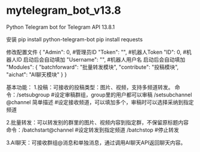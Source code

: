 # mytelegram_bot_v13.8
Python Telegram bot for Telegram API 13.8.1

安装
pip install python-telegram-bot
pip install requests

修改配置文件
{
	"Admin": 0,     #管理员ID
	"Token": "",    #机器人Token
	"ID": 0,        #机器人ID 启动后会自动填加
	"Username": "", #机器人用户名 启动后会自动填加
	"Modules": {
		"batchforward": "批量转发模块",
		"contribute": "投稿模块",
		"aichat": "AI聊天模块"
	}
}

基本功能：
1.投稿：可接收的投稿类型：图片、视频，支持多频道转发。
  命令：/setsubgroup                        #设定审稿群组，group里的用户都可以审稿
        /setsubchannel @channel 简单描述    #设定接收频道，可以填加多个，审稿时可以选择采纳到指定频道
         
2.批量转发：可以转发别的群里的图片、视频内容到指定群，不保留原标题内容
  命令：/batchstart@channel  #设定转发到指定频道
       /batchstop           #停止转发
  
3.AI聊天：可接收群组@消息和单独消息，通过调用AI聊天API返回聊天内容。
